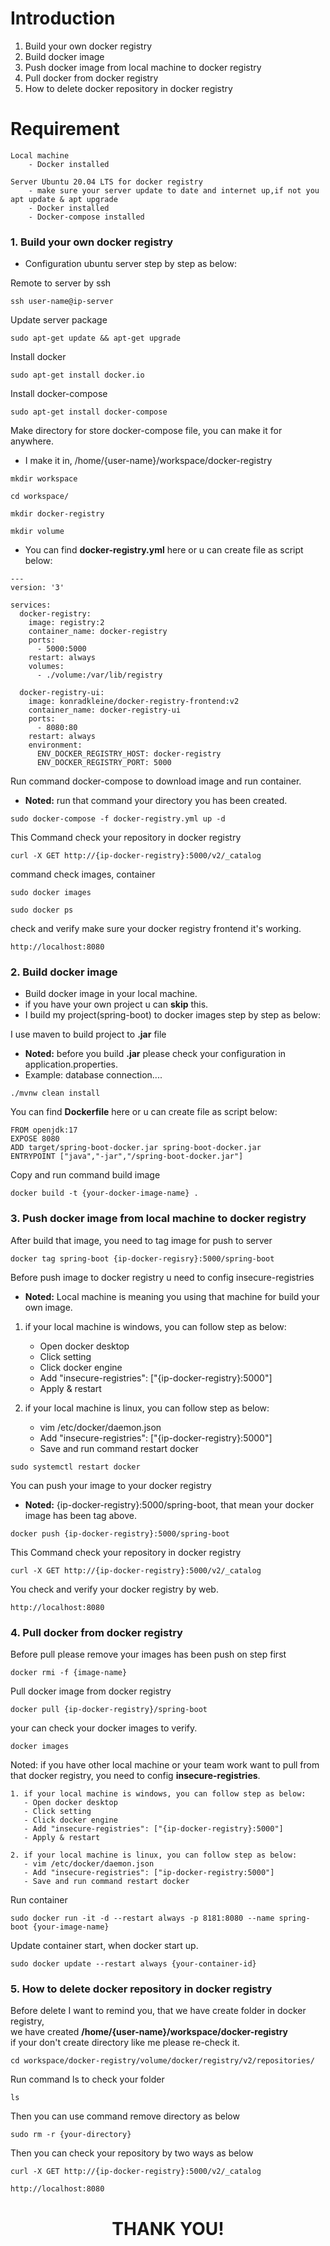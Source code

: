 # Introduction

1. Build your own docker registry
2. Build docker image
3. Push docker image from local machine to docker registry
4. Pull docker from docker registry
5. How to delete docker repository in docker registry

# Requirement
    Local machine
        - Docker installed

    Server Ubuntu 20.04 LTS for docker registry
        - make sure your server update to date and internet up,if not you apt update & apt upgrade
        - Docker installed
        - Docker-compose installed

### 1. Build your own docker registry
- Configuration ubuntu server step by step as below:

Remote to server by ssh
````
ssh user-name@ip-server 
````
Update server package
````
sudo apt-get update && apt-get upgrade
````
Install docker
````
sudo apt-get install docker.io
````
Install docker-compose
````
sudo apt-get install docker-compose
````
Make directory for store docker-compose file, you can make it for anywhere.
- I make it in, /home/{user-name}/workspace/docker-registry
````
mkdir workspace
````
````
cd workspace/
````
````
mkdir docker-registry
````
````
mkdir volume
````
- You can find **docker-registry.yml** here or u can create file as script below:
````
---
version: '3'

services:
  docker-registry:
    image: registry:2
    container_name: docker-registry
    ports:
      - 5000:5000
    restart: always
    volumes:
      - ./volume:/var/lib/registry

  docker-registry-ui:
    image: konradkleine/docker-registry-frontend:v2
    container_name: docker-registry-ui
    ports:
      - 8080:80
    restart: always
    environment:
      ENV_DOCKER_REGISTRY_HOST: docker-registry
      ENV_DOCKER_REGISTRY_PORT: 5000
````
Run command docker-compose to download image and run container.
- **Noted:** run that command your directory you has been created.
````
sudo docker-compose -f docker-registry.yml up -d
````
This Command check your repository in docker registry
````
curl -X GET http://{ip-docker-registry}:5000/v2/_catalog
````
command check images, container 
````
sudo docker images
````
````
sudo docker ps
````
check and verify make sure your docker registry frontend it's working.
````
http://localhost:8080
````
### 2. Build docker image
- Build docker image in your local machine.
- if you have your own project u can **skip** this.
- I build my project(spring-boot) to docker images step by step as below:

I use maven to build project to **.jar** file
- **Noted:** before you build **.jar** please check your configuration in application.properties.
- Example: database connection.... 
````
./mvnw clean install
````
You can find **Dockerfile** here or u can create file as script below:
````
FROM openjdk:17
EXPOSE 8080
ADD target/spring-boot-docker.jar spring-boot-docker.jar
ENTRYPOINT ["java","-jar","/spring-boot-docker.jar"]
````
Copy and run command build image
````
docker build -t {your-docker-image-name} .
````
### 3. Push docker image from local machine to docker registry
After build that image, you need to tag image for push to server
````
docker tag spring-boot {ip-docker-regisry}:5000/spring-boot
````
Before push image to docker registry u need to config insecure-registries
- **Noted:** Local machine is meaning you using that machine for build your own image.
1. if your local machine is windows, you can follow step as below:
   - Open docker desktop
   - Click setting
   - Click docker engine
   - Add "insecure-registries": ["{ip-docker-registry}:5000"]
   - Apply & restart

2. if your local machine is linux, you can follow step as below:
   - vim /etc/docker/daemon.json
   - Add "insecure-registries": ["{ip-docker-registry}:5000"]
   - Save and run command restart docker
````
sudo systemctl restart docker
````
You can push your image to your docker registry
- **Noted:** {ip-docker-registry}:5000/spring-boot, that mean your docker image has been tag above.
````
docker push {ip-docker-registry}:5000/spring-boot
````
This Command check your repository in docker registry
````
curl -X GET http://{ip-docker-registry}:5000/v2/_catalog
````
You check and verify your docker registry by web.
````
http://localhost:8080
````
### 4. Pull docker from docker registry
Before pull please remove your images has been push on step first
````
docker rmi -f {image-name}
````
Pull docker image from docker registry
````
docker pull {ip-docker-registry}/spring-boot
````
your can check your docker images to verify.
````
docker images
````
Noted: if you have other local machine or your team work want to pull from that docker registry, you need to config **insecure-registries**.
````
1. if your local machine is windows, you can follow step as below:
   - Open docker desktop
   - Click setting
   - Click docker engine
   - Add "insecure-registries": ["{ip-docker-registry}:5000"]
   - Apply & restart

2. if your local machine is linux, you can follow step as below:
   - vim /etc/docker/daemon.json
   - Add "insecure-registries": ["ip-docker-registry:5000"]
   - Save and run command restart docker
````
Run container
````
sudo docker run -it -d --restart always -p 8181:8080 --name spring-boot {your-image-name}
````
Update container start, when docker start up.
````
sudo docker update --restart always {your-container-id}
````
### 5. How to delete docker repository in docker registry
Before delete I want to remind you, that we have create folder in docker registry,<br>
we have created **/home/{user-name}/workspace/docker-registry** <br>
if your don't create directory like me please re-check it.
````
cd workspace/docker-registry/volume/docker/registry/v2/repositories/
````
Run command ls to check your folder
````
ls
````
Then you can use command remove directory as below 
````
sudo rm -r {your-directory}
````
Then you can check your repository by two ways as below
````
curl -X GET http://{ip-docker-registry}:5000/v2/_catalog
````
````
http://localhost:8080
````
# <center>THANK YOU!</center>
